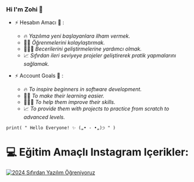 ### Hi I'm Zohi 👋
  
 
  + ⚡  Hesabın Amacı 🎯 :
    * 🔥 _Yazılıma yeni başlayanlara ilham vermek._<br>
    * 🤝🏻 _Öğrenmelerini kolaylaştırmak._<br>
    * 👩🏻‍💻 _Becerilerini geliştirmelerine yardımcı olmak._<br>
    * 📈 _Sıfırdan ileri seviyeye projeler geliştirerek pratik yapmalarını sağlamak._<br>

  + ⚡  Account Goals 🎯 :
    * 🔥 _To inspire beginners in software development._<br>
    * 🤝🏻 _To make their learning easier._<br>
    * 👩🏻‍💻 _To help them improve their skills._<br>
    * 📈 _To provide them with projects to practice from scratch to advanced levels._<br>

```
print( " Hello Everyone! ✨ („• ֊ •„)੭ " )
```



# 💻 Eğitim Amaçlı Instagram Içerikler:

<!-- https://ytcards.demolab.com/?id=<video ID>&title=<video+title>&lang=en&timestamp=<video publish date in Unix time format>&background_color=%230d1117&title_color=%23ffffff&stats_color=%23dedede&max_title_lines=1&width=250&border_radius=5&duration=<video duration in seconds> "<video title>") -->
<!-- BEGIN YOUTUBE-CARDS -->
[![2024 Sıfırdan Yazılım Öğreniyoruz](https://ytcards.demolab.com/?id=Wjj21p3tvcg&title=5+things+I+wish+I+knew+before+studying+Computer+Science&lang=en&timestamp=1636628400&background_color=%230d1117&title_color=%23ffffff&stats_color=%23dedede&max_title_lines=1&width=250&border_radius=5&duration=436 "2024 Sıfırdan Yazılım Öğreniyoruz")](https://www.instagram.com/reel/C3x0PxQocyL/)


 
